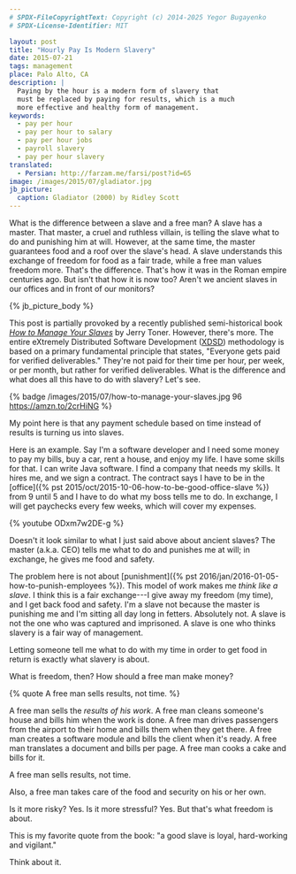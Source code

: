 ```yaml
---
# SPDX-FileCopyrightText: Copyright (c) 2014-2025 Yegor Bugayenko
# SPDX-License-Identifier: MIT

layout: post
title: "Hourly Pay Is Modern Slavery"
date: 2015-07-21
tags: management
place: Palo Alto, CA
description: |
  Paying by the hour is a modern form of slavery that
  must be replaced by paying for results, which is a much
  more effective and healthy form of management.
keywords:
  - pay per hour
  - pay per hour to salary
  - pay per hour jobs
  - payroll slavery
  - pay per hour slavery
translated:
  - Persian: http://farzam.me/farsi/post?id=65
image: /images/2015/07/gladiator.jpg
jb_picture:
  caption: Gladiator (2000) by Ridley Scott
---
```


What is the difference between a slave and a free man? A slave
has a master. That master, a cruel and ruthless villain, is telling the slave what
to do and punishing him at will. However, at the same time, the master
guarantees food and a roof over the slave's head. A slave understands
this exchange of freedom for food as a fair trade, while a free man
values freedom more. That's the difference. That's how it was in the
Roman empire centuries ago. But isn't that how it is now too? Aren't we
ancient slaves in our offices and in front of our monitors?

<!--more-->

{% jb_picture_body %}

This post is partially provoked by a recently published semi-historical book
[_How to Manage Your Slaves_](https://amzn.to/2crHiNG)
by Jerry Toner. However, there's more. The entire eXtremely Distributed
Software Development ([XDSD](https://www.xdsd.org)) methodology
is based on a primary fundamental principle that states,
"Everyone gets paid for verified deliverables." They're not paid for their time
per hour, per week, or per month, but rather for verified deliverables.
What is the difference and what does all this have to do with slavery?
Let's see.

{% badge /images/2015/07/how-to-manage-your-slaves.jpg 96 https://amzn.to/2crHiNG %}

My point here is that any payment schedule based on time instead of results
is turning us into slaves.

Here is an example. Say I'm a software developer and I need some money
to pay my bills, buy a car, rent a house, and enjoy my life. I have
some skills for that. I can write Java software. I find a company that needs
my skills. It hires me, and we sign a contract. The contract says I have
to be in the
[office]({% pst 2015/oct/2015-10-06-how-to-be-good-office-slave %})
from 9 until 5 and I have to do what my boss tells
me to do. In exchange, I will get paychecks every few weeks, which will
cover my expenses.

{% youtube ODxm7w2DE-g %}

Doesn't it look similar to what I just said above about ancient slaves? The
master (a.k.a. CEO) tells me what to do and punishes me at will;
in exchange, he gives me food and safety.

The problem here is not about
[punishment]({% pst 2016/jan/2016-01-05-how-to-punish-employees %}).
This model of work makes me _think like a slave_. I think this is a fair
exchange---I give away my freedom (my time), and I get back food and
safety. I'm a slave not because the master is punishing me and I'm sitting
all day long in fetters. Absolutely not. A slave is not the one who was
captured and imprisoned. A slave is one who thinks slavery is
a fair way of management.

Letting someone tell me what to do with my time in order to get food
in return is exactly what slavery is about.

What is freedom, then? How should a free man make money?

{% quote A free man sells results, not time. %}

A free man sells the _results of his work_. A free man cleans someone's house
and bills him when the work is done. A free man drives passengers
from the airport to their home and bills them when they get there.
A free man creates a software module and bills the client when it's ready.
A free man translates a document and bills per page. A free man
cooks a cake and bills for it.

A free man sells results, not time.

Also, a free man takes care of the food and security on his or her own.

Is it more risky? Yes. Is it more stressful? Yes.
But that's what freedom is about.

This is my favorite quote from the book:
"a good slave is loyal, hard-working and vigilant."

Think about it.
